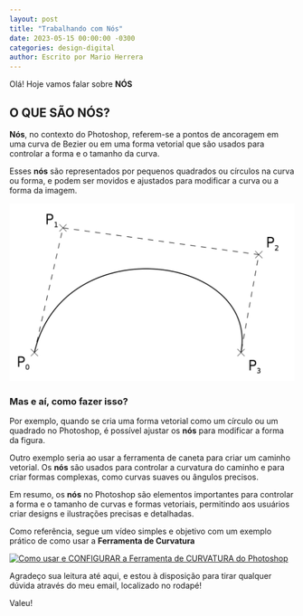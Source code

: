 ```yaml
---
layout: post
title: "Trabalhando com Nós"
date: 2023-05-15 00:00:00 -0300
categories: design-digital
author: Escrito por Mario Herrera
---
```


Olá! Hoje vamos falar sobre **NÓS**

## O QUE SÃO NÓS?


**Nós**, no contexto do Photoshop, referem-se a pontos de ancoragem em uma curva de Bezier ou em uma forma vetorial que são usados para controlar a forma e o tamanho da curva.

Esses **nós** são representados por pequenos quadrados ou círculos na curva ou forma, e podem ser movidos e ajustados para modificar a curva ou a forma da imagem.

![](https://github.com/mariopuebla17/blog/blob/main/_images/20230515/Screenshot-1.png?raw=true)

### Mas e aí, como fazer isso?

Por exemplo, quando se cria uma forma vetorial como um círculo ou um quadrado no Photoshop, é possível ajustar os **nós** para modificar a forma da figura.

Outro exemplo seria ao usar a ferramenta de caneta para criar um caminho vetorial. Os **nós** são usados para controlar a curvatura do caminho e para criar formas complexas, como curvas suaves ou ângulos precisos.

Em resumo, os **nós** no Photoshop são elementos importantes para controlar a forma e o tamanho de curvas e formas vetoriais, permitindo aos usuários criar designs e ilustrações precisas e detalhadas.

Como referência, segue um vídeo simples e objetivo com um exemplo prático de como usar a **Ferramenta de Curvatura**

[![Como usar e CONFIGURAR a Ferramenta de CURVATURA do Photoshop](https://img.youtube.com/vi/HL7GKx7C4lo/0.jpg)](https://www.youtube.com/watch?v=zHwUcUuCzko)


Agradeço sua leitura até aqui, e estou à disposição para tirar qualquer dúvida através do meu email, localizado no rodapé!

Valeu!